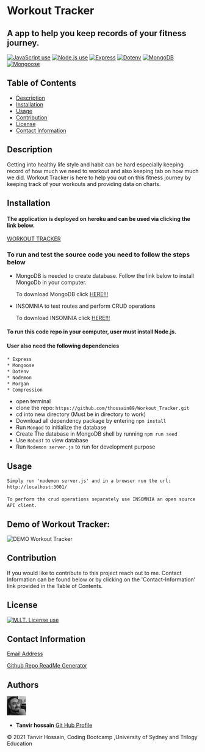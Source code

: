 # Workout Tracker

## A app to help you keep records of your fitness journey.


<a href="https://img.shields.io/badge/JavaScipt-100%25-yellow"><img alt="JavaScript use" src="https://img.shields.io/badge/JavaScipt-100%25-yellow"></a> <a href="https://img.shields.io/badge/Used-Node.js-red"><img alt="Node.js use" src="https://img.shields.io/badge/Used-Node.js-red"></a> <a href="https://img.shields.io/badge/Used-Express-orange"><img alt="Express" src="https://img.shields.io/badge/Used-Express-orange"></a> <a href="https://img.shields.io/badge/Used-Dotenv-blueviolet"><img alt="Dotenv" src="https://img.shields.io/badge/Used-Dotenv-blueviolet"></a> <a href="https://img.shields.io/badge/Used-MongoDB-informational"><img alt="MongoDB" src="https://img.shields.io/badge/Used-MongoDB-informational"></a> <a href="https://img.shields.io/badge/Used-Mongoose-success"><img alt="Mongoose" src="https://img.shields.io/badge/Used-Mongoose-success"></a>

## Table of Contents

- [Description](#description)
- [Installation](#installation)
- [Usage](#usage)
- [Contribution](#contribution)
- [License](#license)
- [Contact Information](#contact-information)

## Description

   Getting into healthy life style and habit can be hard especially keeping record of how much we need to workout and also keeping tab on how much we did. Workout Tracker is here to help you out on this fitness journey by keeping track of your workouts and providing data on charts.

## Installation  

#### The application is deployed on heroku and can be used via clicking the link below.  

[WORKOUT TRACKER](https://pacific-meadow-44391.herokuapp.com/?id=615a58b3876cec00160f9eeb)

### To run and test the source code you need to follow the steps below

 * MongoDB is needed to create database. Follow the link below to install MongoDb in your computer.  

    To download MongoDB click [HERE!!!](https://www.mongodb.com/cloud/atlas/lp/try2-de?utm_content=rlsapostreg&utm_source=google&utm_campaign=gs_apac_rlsamulti_search_brand_dsa_atlas_desktop_rlsa_postreg&utm_term=&utm_medium=cpc_paid_search&utm_ad=b&utm_ad_campaign_id=14412646494&gclid=CjwKCAjwqeWKBhBFEiwABo_XBh5uZPBnBDKggMUYPRr8qnA0zkpf6QoTsvu-ha-dGjg8HeF8sSJVBRoCnvgQAvD_BwE)  

 * INSOMNIA to test routes and perform CRUD operations  

    To download INSOMNIA click [HERE!!!](https://insomnia.rest/)  

#### To run this code repo in your computer, user must install Node.js. 
#### User also need the following dependencies

    * Express
    * Mongoose 
    * Dotenv 
    * Nodemon
    * Morgan
    * Compression

- open terminal
- clone the repo: `https://github.com/thossain89/Workout_Tracker.git`
- cd into new directory (Must be in directory to work) 
- Download all dependency package by entering `npm install`
- Run `Mongod` to initialize the database
- Create The database in MongoDB shell by running `npm run seed`
- Use `Robo3T` to view database
- Run `Nodemon server.js` to run for development purpose 



## Usage

```
Simply run 'nodemon server.js' and in a browser run the url: 
http://localhost:3001/

To perform the crud operations separately use INSOMNIA an open source API client. 
```


## Demo of Workout Tracker:

![DEMO Workout Tracker](./assets/img/demo.gif)  


## Contribution

If you would like to contribute to this project reach out to me. Contact Information can be found below or by clicking on the 'Contact-Information' link provided in the Table of Contents.

## License

<a href="https://img.shields.io/badge/License-MIT-brightgreen"><img alt="M.I.T. License use" src="https://img.shields.io/badge/License-MIT-brightgreen"></a>

## Contact Information

[Email Address](tanvirhossain2006@gmail.com)

[Github Repo ReadMe Generator](https://github.com/thossain89/Team_Profile_Generator.git)

## Authors   

<img src="./assets/img/tanvir.jpg" width="50">  


* **Tanvir hossain** [Git Hub Profile](https://github.com/thossain89)  

&copy; 2021 Tanvir Hossain, Coding Bootcamp ,University of Sydney and Trilogy Education
